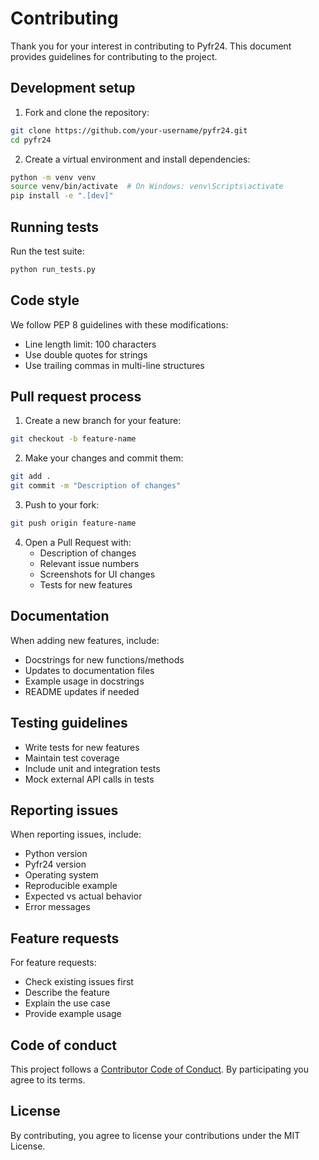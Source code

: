 # Contributing

Thank you for your interest in contributing to Pyfr24. This document provides guidelines for contributing to the project.

## Development setup

1. Fork and clone the repository:
```bash
git clone https://github.com/your-username/pyfr24.git
cd pyfr24
```

2. Create a virtual environment and install dependencies:
```bash
python -m venv venv
source venv/bin/activate  # On Windows: venv\Scripts\activate
pip install -e ".[dev]"
```

## Running tests

Run the test suite:

```bash
python run_tests.py
```

## Code style

We follow PEP 8 guidelines with these modifications:

- Line length limit: 100 characters
- Use double quotes for strings
- Use trailing commas in multi-line structures

## Pull request process

1. Create a new branch for your feature:
```bash
git checkout -b feature-name
```

2. Make your changes and commit them:
```bash
git add .
git commit -m "Description of changes"
```

3. Push to your fork:
```bash
git push origin feature-name
```

4. Open a Pull Request with:
   - Description of changes
   - Relevant issue numbers
   - Screenshots for UI changes
   - Tests for new features

## Documentation

When adding new features, include:

- Docstrings for new functions/methods
- Updates to documentation files
- Example usage in docstrings
- README updates if needed

## Testing guidelines

- Write tests for new features
- Maintain test coverage
- Include unit and integration tests
- Mock external API calls in tests

## Reporting issues

When reporting issues, include:

- Python version
- Pyfr24 version
- Operating system
- Reproducible example
- Expected vs actual behavior
- Error messages

## Feature requests

For feature requests:

- Check existing issues first
- Describe the feature
- Explain the use case
- Provide example usage

## Code of conduct

This project follows a [Contributor Code of Conduct](CODE_OF_CONDUCT.md). By participating you agree to its terms.

## License

By contributing, you agree to license your contributions under the MIT License.